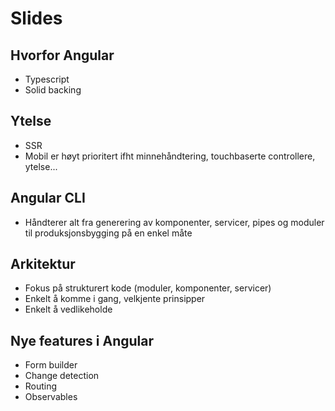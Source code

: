 # Slides

## Hvorfor Angular
- Typescript
- Solid backing

## Ytelse 

- SSR
- Mobil er høyt prioritert ifht minnehåndtering, touchbaserte controllere, ytelse...


## Angular CLI

- Håndterer alt fra generering av komponenter, servicer, pipes og moduler til produksjonsbygging på en enkel måte


## Arkitektur

- Fokus på strukturert kode (moduler, komponenter, servicer)
- Enkelt å komme i gang, velkjente prinsipper
- Enkelt å vedlikeholde

## Nye features i Angular

- Form builder
- Change detection
- Routing
- Observables